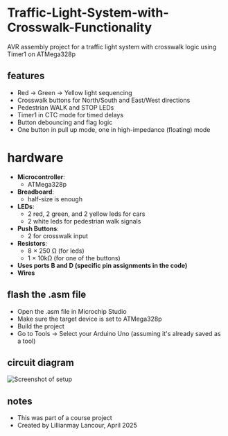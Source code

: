 # Traffic-Light-System-with-Crosswalk-Functionality
AVR assembly project for a traffic light system with crosswalk logic using Timer1 on ATMega328p

## features
- Red → Green → Yellow light sequencing
- Crosswalk buttons for North/South and East/West directions
- Pedestrian WALK and STOP LEDs
- Timer1 in CTC mode for timed delays
- Button debouncing and flag logic
- One button in pull up mode, one in high-impedance (floating) mode

# hardware
- **Microcontroller**:
  - ATMega328p
- **Breadboard**:
  - half-size is enough
- **LEDs**:
  - 2 red, 2 green, and 2 yellow leds for cars
  - 2 white leds for pedestrian walk signals
- **Push Buttons**:
  - 2 for crosswalk input
- **Resistors**:
  - 8 × 250 Ω (for leds)
  - 1 × 10kΩ (for one of the buttons)
- **Uses ports B and D (specific pin assignments in the code)**
- **Wires**
  
## flash the .asm file
- Open the .asm file in Microchip Studio
- Make sure the target device is set to ATMega328p
- Build the project
- Go to Tools → Select your Arduino Uno (assuming it's already saved as a tool)

## circuit diagram
![Screenshot of setup](https://github.com/user-attachments/assets/f7146596-c1ff-4e57-a3c4-711b34a0ce86)

## notes
- This was part of a course project
- Created by Lillianmay Lancour, April 2025
